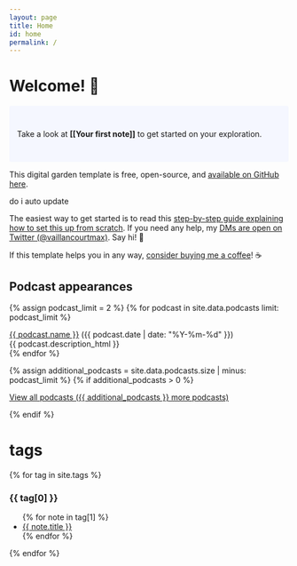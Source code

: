 ```yaml
---
layout: page
title: Home
id: home
permalink: /
---
```


# Welcome! 🌱

<p style="padding: 3em 1em; background: #f5f7ff; border-radius: 4px;">
  Take a look at <span style="font-weight: bold">[[Your first note]]</span> to get started on your exploration.
</p>

This digital garden template is free, open-source, and [available on GitHub here](https://github.com/maximevaillancourt/digital-garden-jekyll-template).

do i auto update

The easiest way to get started is to read this [step-by-step guide explaining how to set this up from scratch](https://maximevaillancourt.com/blog/setting-up-your-own-digital-garden-with-jekyll). If you need any help, my [DMs are open on Twitter (@vaillancourtmax)](https://twitter.com/vaillancourtmax). Say hi! 👋

If this template helps you in any way, [consider buying me a coffee](https://ko-fi.com/maximevaillancourt)! ☕️

<div class="grid-element">
  <h2>Podcast appearances</h2>

  {% assign podcast_limit = 2 %}
  {% for podcast in site.data.podcasts limit: podcast_limit %}
  <div class="list-entry">
    <div><a target="_blank" rel="noopener" href="{{ podcast.url }}">{{ podcast.name }}</a> <span class="faded">({{ podcast.date | date: "%Y-%m-%d" }})</span></div>
    <div>{{ podcast.description_html }}</div>
  </div>
  {% endfor %}

  {% assign additional_podcasts = site.data.podcasts.size | minus: podcast_limit %}
  {% if additional_podcasts > 0 %}
  <div>
    <p>
      <a class="internal-link" href="/podcasts">
        View all podcasts ({{ additional_podcasts }} more podcasts)
      </a>
    </p>
  </div>
  {% endif %}
</div>

<h1>tags</h1>
{% for tag in site.tags %}
<h3>{{ tag[0] }}</h3>
  <ul>
    {% for note in tag[1] %}
      <li><a href="{{ note.url }}">{{ note.title }}</a></li>
    {% endfor %}
  </ul>
{% endfor %}

<style>
  .wrapper {
    max-width: 46em;
  }
</style>
